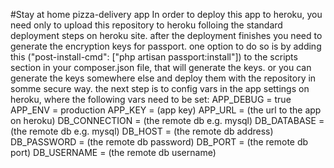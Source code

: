 #Stay at home pizza-delivery app
In order to deploy this app to heroku, you need only to upload this repository to heroku folloing the standard deployment steps on heroku site.
after the deployment finishes you need to generate the encryption keys for passport. one option to do so is by adding this ("post-install-cmd": ["php artisan passport:install"]) to the scripts section in your composer.json file, that will generate the keys. or you can generate the keys somewhere else and deploy them with the repository in somme secure way.
the next step is to config vars in the app settings on heroku, where the following vars need to be set:
APP_DEBUG = true
APP_ENV = production
APP_KEY = (app key)
APP_URL = (the url to the app on heroku)
DB_CONNECTION = (the remote db e.g. mysql)
DB_DATABASE = (the remote db e.g. mysql)
DB_HOST = (the remote db address)
DB_PASSWORD = (the remote db password)
DB_PORT = (the remote db port)
DB_USERNAME = (the remote db username)
